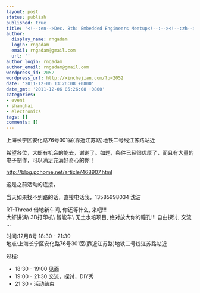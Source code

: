 ```yaml
---
layout: post
status: publish
published: true
title: '<!--:en-->Dec. 8th: Embedded Engineers Meetup<!--:--><!--:zh-->12月8日: 嵌入式工程师上海线下聚会<!--:-->'
author:
  display_name: rngadam
  login: rngadam
  email: rngadam@gmail.com
  url: ''
author_login: rngadam
author_email: rngadam@gmail.com
wordpress_id: 2052
wordpress_url: http://xinchejian.com/?p=2052
date: '2011-12-06 13:26:08 +0800'
date_gmt: '2011-12-06 05:26:08 +0800'
categories:
- event
- shanghai
- electronics
tags: []
comments: []
---
```

<p><!--:zh-->
<div>上海长宁区安化路76号301室(靠近江苏路)地铁二号线江苏路站近</div></p>
<div>希望各位，大虾有机会的能去，谢谢了。如题，条件已经很优厚了，<wbr>而且有大量的电子制作，可以满足充满好奇心的你！</p>
<p><a href="http://blog.pchome.net/article/468907.html" target="_blank">http://blog.pchome.net/<wbr>article/468907.html</wbr></a></wbr></div></p>
<div>
这是之前活动的连接，</p>
<p>当天如果找不到路的话，直接电话我，13585998034 沈洁</div></p>
<div></div></p>
<div>RT-Thread 借地新车间, 你还等什么, 来吧!!!<br />
大虾讲演\ 3D打印机\ 智能车\ 无土水培项目, 绝对放大你的瞳孔!!! 自由探讨, 交流 ...</p>
<p>时间:12月8号 18:30 - 21:30<br />
地点:上海长宁区安化路76号301室(靠近江苏路)<wbr>地铁二号线江苏路站近</wbr></div></p>
<div></div></p>
<div>过程:</p>
<ul>
<li>18:30 - 19:00 见面</li>
<li>19:00 - 21:30 交流，探讨，DIY秀</li>
<li>21:30 - 活动结束</li><br />
</ul><br />
</div><!--:--></p>
